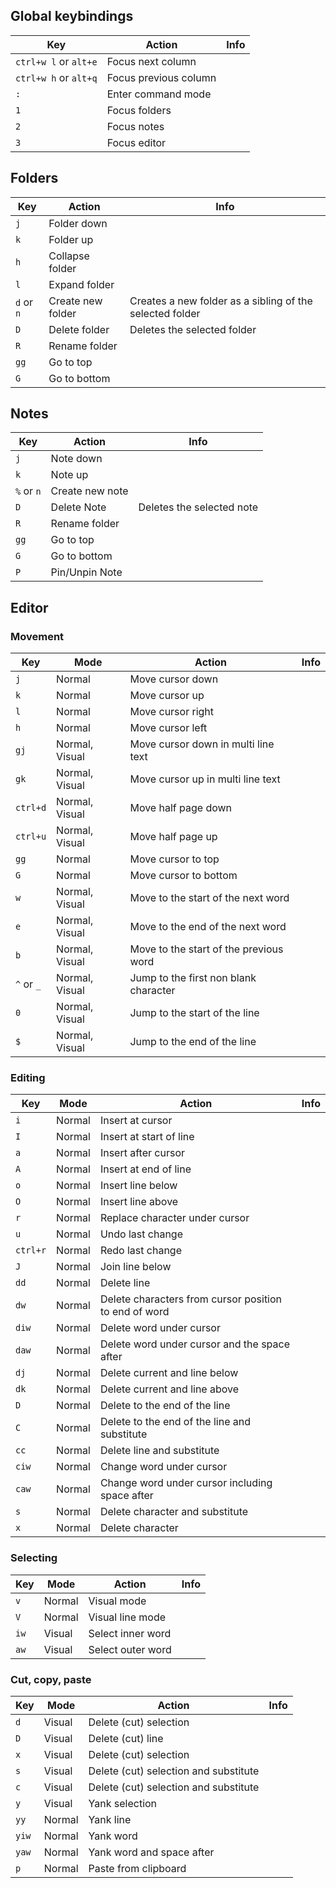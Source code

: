 ## Global keybindings

| Key                   | Action                  | Info   |
| --------------------- | ----------------------- | ------ |
| `ctrl+w l` or `alt+e` | Focus next column       |        |
| `ctrl+w h` or `alt+q` | Focus previous column   |        |
| `:`                   | Enter command mode      |        |
| `1`                   | Focus folders           |        |
| `2`                   | Focus notes             |        |
| `3`                   | Focus editor            |        |

## Folders

| Key        | Action            | Info                                                     |
| ---------- | ----------------- | -------------------------------------------------------- |
| `j`        | Folder down       |                                                          |
| `k`        | Folder up         |                                                          |
| `h`        | Collapse folder   |                                                          |
| `l`        | Expand folder     |                                                          |
| `d` or `n` | Create new folder | Creates a new folder as a sibling of the selected folder |
| `D`        | Delete folder     | Deletes the selected folder                              |
| `R`        | Rename folder     |                                                          |
| `gg`       | Go to top         |                                                          |
| `G`        | Go to bottom      |                                                          |

## Notes

| Key        | Action            | Info                      |
| ---------- | ----------------- | ------------------------- |
| `j`        | Note down         |                           |
| `k`        | Note up           |                           |
| `%` or `n` | Create new note   |                           |
| `D`        | Delete Note       | Deletes the selected note |
| `R`        | Rename folder     |                           |
| `gg`       | Go to top         |                           |
| `G`        | Go to bottom      |                           |
| `P`        | Pin/Unpin Note    |                           |


## Editor

### Movement

| Key        | Mode           | Action                                                 | Info   |
| ---------- | -------------- | ------------------------------------------------------ | ------ |
| `j`        | Normal         | Move cursor down                                       |        |
| `k`        | Normal         | Move cursor up                                         |        |
| `l`        | Normal         | Move cursor right                                      |        |
| `h`        | Normal         | Move cursor left                                       |        |
| `gj`       | Normal, Visual | Move cursor down in multi line text                    |        |
| `gk`       | Normal, Visual | Move cursor up in multi line text                      |        |
| `ctrl+d`   | Normal, Visual | Move half page down                                    |        |
| `ctrl+u`   | Normal, Visual | Move half page up                                      |        |
| `gg`       | Normal         | Move cursor to top                                     |        |
| `G`        | Normal         | Move cursor to bottom                                  |        |
| `w`        | Normal, Visual | Move to the start of the next word                     |        |
| `e`        | Normal, Visual | Move to the end of the next word                       |        |
| `b`        | Normal, Visual | Move to the start of the previous word                 |        |
| `^` or `_` | Normal, Visual | Jump to the first non blank character                  |        |
| `0`        | Normal, Visual | Jump to the start of the line                          |        |
| `$`        | Normal, Visual | Jump to the end of the line                            |        |

### Editing

| Key        | Mode           | Action                                                 | Info   |
| ---------- | -------------- | ------------------------------------------------------ | ------ |
| `i`        | Normal         | Insert at cursor                                       |        |
| `I`        | Normal         | Insert at start of line                                |        |
| `a`        | Normal         | Insert after cursor                                    |        |
| `A`        | Normal         | Insert at end of line                                  |        |
| `o`        | Normal         | Insert line below                                      |        |
| `O`        | Normal         | Insert line above                                      |        |
| `r`        | Normal         | Replace character under cursor                         |        |
| `u`        | Normal         | Undo last change                                       |        |
| `ctrl+r`   | Normal         | Redo last change                                       |        |
| `J`        | Normal         | Join line below                                        |        |
| `dd`       | Normal         | Delete line                                            |        |
| `dw`       | Normal         | Delete characters from cursor position to end of word  |        |
| `diw`      | Normal         | Delete word under cursor                               |        |
| `daw`      | Normal         | Delete word under cursor and the space after           |        |
| `dj`       | Normal         | Delete current and line below                          |        |
| `dk`       | Normal         | Delete current and line above                          |        |
| `D`        | Normal         | Delete to the end of the line                          |        |
| `C`        | Normal         | Delete to the end of the line and substitute           |        |
| `cc`       | Normal         | Delete line and substitute                             |        |
| `ciw`      | Normal         | Change word under cursor                               |        |
| `caw`      | Normal         | Change word under cursor including space after	       |        |
| `s`        | Normal         | Delete character and substitute 	                   |        |
| `x`        | Normal         | Delete character                                       |        |

### Selecting

| Key        | Mode           | Action                                                 | Info   |
| ---------- | -------------- | ------------------------------------------------------ | ------ |
| `v`        | Normal         | Visual mode                                            |        |
| `V`        | Normal         | Visual line mode                                       |        |
| `iw`       | Visual         | Select inner word                                      |        |
| `aw`       | Visual         | Select outer word                                      |        |

### Cut, copy, paste

| Key        | Mode           | Action                                                 | Info   |
| ---------- | -------------- | ------------------------------------------------------ | ------ |
| `d`        | Visual         | Delete (cut) selection                                 |        |
| `D`        | Visual         | Delete (cut) line                                      |        |
| `x`        | Visual         | Delete (cut) selection                                 |        |
| `s`        | Visual         | Delete (cut) selection and substitute                  |        |
| `c`        | Visual         | Delete (cut) selection and substitute                  |        |
| `y`        | Visual         | Yank selection	                                       |        |
| `yy`       | Normal         | Yank line     	                                       |        |
| `yiw`      | Normal         | Yank word     	                                       |        |
| `yaw`      | Normal         | Yank word and space after                              |        |
| `p`        | Normal         | Paste from clipboard                                   |        |
